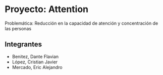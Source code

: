 # Proyecto: Attention

Problemática: Reducción en la capacidad de atención y concentración de las personas

## Integrantes

- Benitez, Dante Flavian
- López, Cristian Javier
- Mercado, Eric Alejandro